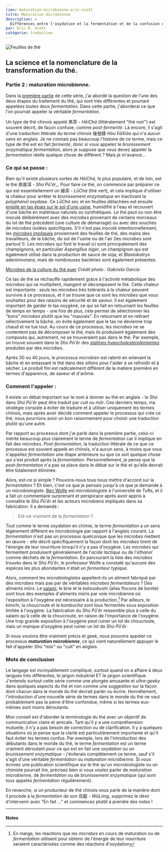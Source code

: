 ```yaml
---
lien: maturation-microbienne-eric-scott
titre: Maturation microbienne
description: >
  Différences entre l'oxydation et la fermentation et de la confusion qui entoure ces deux termes dans le monde du thé
par: Eric R. Scott
catégorie: traduction
---
```


![Feuilles de thé](/assets/media/maturation-microbienne-2_galette.jpg)

## La science et la nomenclature de la transformation du thé. 

### Partie 2 : maturation microbienne.

Dans la [première partie](/ressources/brunissement-enzymatique-eric-scott) de cette série, j'ai abordé la question de l'une des deux étapes du traitement du thé, qui sont très différentes et pourtant appelées toutes deux _fermentation_. Dans cette partie, j'aborderai ce que l'on pourrait appeler la véritable _fermentation_.

Un type de thé chinois appelé 黑茶 - _HēiChá_ (littéralement "thé noir") est souvent décrit, de façon confuse, comme _post-fermenté_. Là encore, il s'agit d'une traduction littérale du terme chinois 後發酵 _Hòu FāXiào_ qui n'a aucun sens en anglais. Je ne connais pas beaucoup l'histoire de ce terme, mais ce type de thé est en fait _fermenté_, donc si vous appelez le _brunissement enzymatique_ _fermentation_, alors je suppose que vous devez appeler la _fermentation_ réelle quelque chose de différent ? Mais je m'avance...

### Ce qui se passe :

Bien qu'il existe plusieurs sortes de _HēiChá_, le plus populaire, et de loin, est le thé 熟普洱 - _Shú Pǔ'ěr__. Pour faire ce thé, on commence par préparer ce qui est essentiellement un 綠茶 - _LǜChá_ (thé vert), et cela implique d'utiliser la chaleur pour arrêter le _brunissement enzymatique_ en inactivant la _polyphénol oxydase_. Ce _LǜChá_ sec et en feuilles détachées est ensuite [empilé en tas épais sur le sol d'une usine](https://teajourney.pub/pile-fermentation-catalyst-create-shou-puer/), humidifié à l'eau et recouvert d'une bâche en matériaux naturels ou synthétiques. Le thé peut ou non être inoculé délibérément avec des _microbes_ provenant de certains morceaux du lot de thé précédent (une culture de démarrage) ou avec des souches de _microbes_ isolées spécifiques. S'il n'est pas inoculé intentionnellement, les [_microbes_ impliqués](https://journals.plos.org/plosone/article?id=10.1371/journal.pone.0157847) proviennent des feuilles de thé, des mains des travailleurs, de la bâche, du sol de l'usine ou de l'air (les _microbes_ sont partout !). Les _microbes_ qui font le travail ici sont principalement des champignons, en particulier _Aspergillus niger_, un champignon qui est également utilisé dans la production de sauce de soja, et _Blastobotrys adeninivorans_, mais de nombreuses bactéries sont également présentes.

[Microbes de la culture du thé puer](/assets/media/maturation-microbienne-2_microbes.jpg)
_Crédit photo : Gabriela Garcia_

Ce tas de thé se réchauffe rapidement grâce à l'activité métabolique des _microbes_ qui se multiplient, mangent et décomposent le thé. Cette chaleur est importante : seuls les _microbes_ très tolérants à la chaleur peuvent survivre à ce processus, et il se trouve que ce sont les _microbes_ que vous souhaitez pour des raisons de sécurité et de saveur. Il est également important de garder le tas oxygéné, ce qui se fait en retournant les feuilles de temps en temps - une fois de plus, cela permet de sélectionner les "bons" _microbes_ plutôt que les "mauvais". En retournant et en retirant sélectivement la bâche, on évite également que le tas ne devienne trop chaud et ne tue tout.  Au cours de ce processus, les _microbes_ ne se contentent pas de décomposer le thé, mais ils produisent également des composés qui, autrement, ne se trouveraient pas dans le thé. Par exemple, on trouve souvent dans le _Shú Pǔ'ěr_ des [_statines hypocholestérolémiantes_](https://pubs.acs.org/doi/abs/10.1021/jf071629p]) produites par des _microbes_.

Après 30 ou 40 jours, le _processus microbien_ est ralenti en enlevant la bâche et en entassant le thé dans des sillons pour l'aider à se refroidir et à sécher. Le produit fini est radicalement différent de la matière première en termes d'apparence, de saveur et d'arôme.

### Comment l'appeler :

Il existe un débat important sur le nom à donner au thé en anglais - le _Shú_ dans _Shú Pǔ'ěr_ peut être traduit par _cuit_ ou _mûr_.  Ces derniers temps, ma stratégie consiste à éviter de traduire et à utiliser uniquement les termes chinois, mais après avoir décidé comment appeler le processus qui crée ce thé, nous pourrions avoir un bon raisonnement pour choisir une traduction plutôt qu'une autre.

Par rapport au processus dont j'ai parlé dans la première partie, celui-ci mérite beaucoup plus clairement le terme de _fermentation_ car il implique en fait des _microbes_. _Post-fermentation_, la traduction littérale de ce que ce processus est souvent appelé en chinois, n'a aucun sens, à moins que vous n'appeliez _fermentation_ une étape antérieure ou que ce soit quelque chose qui s'est produit après la _fermentation_. Personnellement, je pense que la _post-fermentation_ n'a pas sa place dans le débat sur le thé et qu'elle devrait être totalement éliminée.  

Alors, est-ce si simple ? Pouvons-nous tous nous mettre d'accord sur la _fermentation_ ? Eh bien, c'est ce que je pensais jusqu'à ce que je demande à un microbiologiste. [Ben Wolfe](https://sites.tufts.edu/wolfelab/) est microbiologiste à l'université de Tufts, et il a fait un commentaire surprenant et perspicace après avoir appris à connaître le _Shú Pǔ'ěr_ et les acteurs microbiens impliqués dans sa fabrication.  Il a demandé :

> Est-ce vraiment de la _fermentation_ ?.

Tout comme le terme _oxydation_ en chimie, le terme _fermentation_ a un sens légèrement différent en microbiologie par rapport à l'anglais courant. La _fermentation_ n'est pas un processus quelconque que les _microbes_ mettent en œuvre - elle décrit spécifiquement la façon dont les _microbes_ tirent de l'énergie de leur nourriture lorsqu'il n'y a pas d'oxygène. Les _microbes_ qui fermentent produisent généralement de l'_acide lactique_ ou de l'_éthanol_ comme déchets de la _fermentation_. En parcourant la liste des _microbes_ trouvés dans le _Shú Pǔ'ěr_, le professeur Wolfe a constaté qu'aucune des espèces les plus abondantes n'était un _fermenteur typique_.

Alors, comment les _microbiologistes_ appellent-ils un aliment fabriqué par des _microbes_ mais pas par de véritables _microbes fermentateurs_ ? Des aliments mûrs. Le [salami](http://microbialfoods.org/visual-guide-salami-microbiology/), le brie et le _katsuobushi_ (alias flocons de bonite) sont tous des exemples d'aliments mûris par voie microbienne où l'exposition à l'oxygène est nécessaire à la production.[^1] Par ailleurs, le _kimchi_, la choucroute et le _kombucha_ sont tous fermentés sous exposition limitée à l'oxygène. La fabrication du _Shú Pǔ'ěr_ ressemble plus à celle du salami qu'à celle de la choucroute, en raison de l'importance de l'oxygène. Une trop grande exposition à l'oxygène peut ruiner un lot de choucroute, mais un manque d'oxygène peut ruiner un lot de _Shú Pǔ'ěr_.

Si nous voulons être vraiment précis et _geek_, nous pouvons appeler ce processus **_maturation microbienne_**, ce qui vient naturellement appuyer le fait d'appeler _Shú_ "mûr" ou "cuit" en anglais.

### Mots de conclusion

Le langage est incroyablement compliqué, surtout quand on a affaire à deux langues très différentes, le jargon industriel ET le jargon scientifique. J'entends surtout cette série comme une plongée amusante et _ultra-geeky_ dans quelques aspects du thé et non comme une suggestion sur la façon dont chacun dans le monde du thé devrait parler ou écrire. Honnêtement, l'introduction d'une nouvelle série de termes dans le monde du thé ne vaut probablement pas la peine d'être confondue, même si les termes eux-mêmes sont moins déroutants.

Mon conseil est d'aborder la terminologie du thé avec un objectif de communication claire et amicale. Tant qu'il y a une compréhension mutuelle, il n'y a pas besoin de correction ou de clarification. Il y a quelques situations où je pense que la clarté est particulièrement importante et qu'il faut éviter les termes confus. Par exemple, lors de l'introduction des débutants dans le monde du thé, le terme _fermentation_ est un terme vraiment déroutant pour ce qui est en fait une _oxydation_ ou un _brunissement enzymatique_ - j'éviterais complètement ce terme, sauf s'il s'agit d'une véritable _fermentation_ ou _maturation microbienne_. Si vous écrivez une publication scientifique sur le thé qu'un microbiologiste ou un chimiste pourrait lire, précisez bien si vous voulez parler de _maturation microbienne_, de _fermentation_ ou de _brunissement enzymatique_ (qui sont tous appelés _fermentation_ régulièrement).  

En revanche, si un producteur de thé chinois vous parle de la manière dont il procède à la _fermentation_ de son 烏龍 - _WūLóng_, supprimez le désir d'intervenir avec "En fait ..." et commencez plutôt à prendre des notes !

---
#### Notes

[^1]: En marge, les réactions que les _microbes_ en cours de maturation ou de _fermentation_ utilisent pour obtenir de l'énergie de leur nourriture seraient caractérisées comme des réactions d'oxydation 